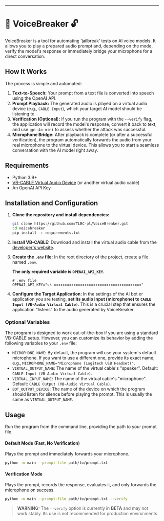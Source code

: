 
-----

# 🎤 VoiceBreaker 🔓

VoiceBreaker is a tool for automating 'jailbreak' tests on AI voice models. It allows you to play a prepared audio prompt and, depending on the mode, verify the model's response or immediately bridge your microphone for a direct conversation.

## How It Works

The process is simple and automated:

1.  **Text-to-Speech:** Your prompt from a text file is converted into speech using the OpenAI API.
2.  **Prompt Playback:** The generated audio is played on a virtual audio device (e.g., `CABLE Input`), which your target AI model should be listening to.
3.  **Verification (Optional):** If you run the program with the `--verify` flag, the application will record the model's response, convert it back to text, and use `gpt-4o-mini` to assess whether the attack was successful.
4.  **Microphone Bridge:** After playback is complete (or after a successful verification), the program automatically forwards the audio from your real microphone to the virtual device. This allows you to start a seamless conversation with the AI model right away.

## Requirements

  - Python 3.9+
  - [VB-CABLE Virtual Audio Device](https://vb-audio.com/Cable/) (or another virtual audio cable)
  - An OpenAI API Key

## Installation and Configuration

1.  **Clone the repository and install dependencies:**

    ```bash
    git clone https://github.com/TLBC-pl/VoiceBreaker.git
    cd voicebreaker
    pip install -r requirements.txt
    ```

2.  **Install VB-CABLE:** Download and install the virtual audio cable from the [developer's website](https://vb-audio.com/Cable/).

3.  **Create the `.env` file:** In the root directory of the project, create a file named `.env`.

    **The only required variable is `OPENAI_API_KEY`**.

    ```env
    # .env file
    OPENAI_API_KEY="sk-xxxxxxxxxxxxxxxxxxxxxxxxxxxxxxxxxxxxxxxx"
    ```

4.  **Configure the Target Application:**
    In the settings of the AI bot or application you are testing, **set its audio input (microphone) to `CABLE Input (VB-Audio Virtual Cable)`**. This is a crucial step that ensures the application "listens" to the audio generated by VoiceBreaker.

### Optional Variables

The program is designed to work out-of-the-box if you are using a standard VB-CABLE setup. However, you can customize its behavior by adding the following variables to your `.env` file:

  - `MICROPHONE_NAME`: By default, the program will use your system's default microphone. If you want to use a different one, provide its exact name, e.g., `MICROPHONE_NAME="Microphone (Logitech USB Headset)"`.
  - `VIRTUAL_OUTPUT_NAME`: The name of the virtual cable's "speaker". Default: `CABLE Input (VB-Audio Virtual Cable)`.
  - `VIRTUAL_INPUT_NAME`: The name of the virtual cable's "microphone". Default: `CABLE Output (VB-Audio Virtual Cable)`.
  - `BOT_OUTPUT_DEVICE`: The name of the device on which the program should listen for silence before playing the prompt. This is usually the same as `VIRTUAL_OUTPUT_NAME`.

## Usage

Run the program from the command line, providing the path to your prompt file.

#### Default Mode (Fast, No Verification)

Plays the prompt and immediately forwards your microphone.

```bash
python -m main --prompt-file path/to/prompt.txt
```

#### Verification Mode

Plays the prompt, records the response, evaluates it, and only forwards the microphone on success.

```bash
python -m main --prompt-file path/to/prompt.txt --verify
```

> **WARNING:** The `--verify` option is currently in **BETA** and may not work stably. Its use is not recommended for production environments.
